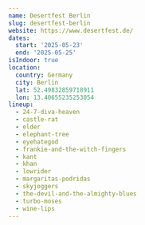 ```yaml
---
name: Desertfest Berlin
slug: desertfest-berlin
website: https://www.desertfest.de/
dates:
  start: '2025-05-23'
  end: '2025-05-25'
isIndoor: true
location:
  country: Germany
  city: Berlin
  lat: 52.49832859718911
  lon: 13.40655235253054
lineup:
  - 24-7-diva-heaven
  - castle-rat
  - elder
  - elephant-tree
  - eyehategod
  - frankie-and-the-witch-fingers
  - kant
  - khan
  - lowrider
  - margaritas-podridas
  - skyjoggers
  - the-devil-and-the-almighty-blues
  - turbo-moses
  - wine-lips
---
```

